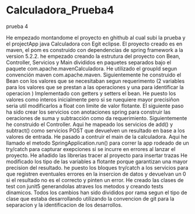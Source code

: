 # Calculadora_Prueba4
prueba 4

He empezado montandome el proyecto en ghithub al cual subi la prueba y el projectApp java Calculadora con Egit eclipse.
El proyecto creado es en maven, el pom es construido con dependencias de spring framework a la version 5.2.2.
he empezado creando la estrutura del proyecto con Bean, Controller, Servicios y Main divididos en paquetes separados bajo el paquete com.apache.mavenCalculadora.
He utilizado el groupId segun convención maven com.apache.maven.
Siguientemente he construido el Bean con los valores que se necesitaban segun requerimento (2 variables para los valores que se prestan a las operaciones y una para identificar la operacion )
Implementado con getters y setters el bean.
He puesto los valores como interos inicialmente pero si se ruequiere mayor precisiñon seria util modificarlos a float con limite de valor flotante.
El siguiente paso ha sido crear los servicios con anotaciones spring para construir las oeraciones de suma y subtracción como da requerimiento.
Siguientemente he construido el Controller.
Aqui he mapeado los servicios de add() y subtract() como servicios POST que devuelven un resultado en base a los valores de entrada.
He pasado a contruir el main de la calculadora.
Aqui he llamado el metodo SpringApplication.run() para correr la app rodeado de un try/catch para capturar exepciones si se incurre en errores al lanzar el proyecto. 
He añadido las librerias tracer al proyecto para insertar trazas
He modificado los tipo de las variables a flotante porque garantizan una mayor precision del resultado.
he puesto los bloques try/catch a los servicios para que registren eventuales errores en la insercion de datos y devuelvan un 0 si el resultado no es el correcto y pinten un error.
He creado las clases de test con junit5 generandolas atraves los metodos y creando tests dinamicos.
Todos los cambios han sido divididos por rama segun el tipo de clase que estaba desarrollando utilizando la convencion de git para la separacion y la identificacion de los desarrollos.
